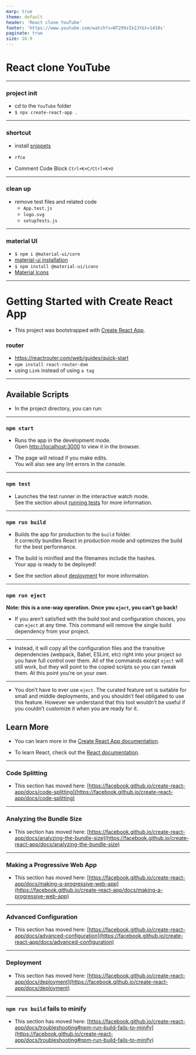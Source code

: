 ```yaml
---
marp: true
theme: default
header: 'React clone YouTube'
footer: 'https://www.youtube.com/watch?v=NT299zIk2JY&t=1410s'
paginate: true
size: 16:9
---
```


# React clone YouTube

---

### project init

- cd to the `YouTube` folder
- `$ npx create-react-app .`

---

### shortcut

- install [snippets](https://marketplace.visualstudio.com/items?itemName=dsznajder.es7-react-js-snippets)

- `rfce`
- Comment Code Block `Ctrl+K+C/Ctrl+K+U`

---

### clean up

- remove test files and related code
  - `App.test.js`
  - `logo.svg`
  - `setupTests.js`

---

### material UI

- `$ npm i @material-ui/core`
- [material-ui installation](https://material-ui.com/getting-started/installation/)
- `$ npm install @material-ui/icons`
- [Material Icons](https://material-ui.com/components/material-icons/#material-icons)

---

# Getting Started with Create React App

- This project was bootstrapped with [Create React App](https://github.com/facebook/create-react-app).

### router

- https://reactrouter.com/web/guides/quick-start
- `npm install react-router-dom`
- using `Link` instead of using `a tag`

---

## Available Scripts

- In the project directory, you can run:

---

### `npm start`

- Runs the app in the development mode.\
  Open [http://localhost:3000](http://localhost:3000) to view it in the browser.

- The page will reload if you make edits.\
  You will also see any lint errors in the console.

---

### `npm test`

- Launches the test runner in the interactive watch mode.\
  See the section about [running tests](https://facebook.github.io/create-react-app/docs/running-tests) for more information.

---

### `npm run build`

- Builds the app for production to the `build` folder.\
  It correctly bundles React in production mode and optimizes the build for the best performance.

- The build is minified and the filenames include the hashes.\
  Your app is ready to be deployed!

- See the section about [deployment](https://facebook.github.io/create-react-app/docs/deployment) for more information.

---

### `npm run eject`

**Note: this is a one-way operation. Once you `eject`, you can’t go back!**

- If you aren’t satisfied with the build tool and configuration choices, you can `eject` at any time. This command will remove the single build dependency from your project.

---

- Instead, it will copy all the configuration files and the transitive dependencies (webpack, Babel, ESLint, etc) right into your project so you have full control over them. All of the commands except `eject` will still work, but they will point to the copied scripts so you can tweak them. At this point you’re on your own.

---

- You don’t have to ever use `eject`. The curated feature set is suitable for small and middle deployments, and you shouldn’t feel obligated to use this feature. However we understand that this tool wouldn’t be useful if you couldn’t customize it when you are ready for it.

## Learn More

- You can learn more in the [Create React App documentation](https://facebook.github.io/create-react-app/docs/getting-started).

- To learn React, check out the [React documentation](https://reactjs.org/).

---

### Code Splitting

- This section has moved here: [https://facebook.github.io/create-react-app/docs/code-splitting](https://facebook.github.io/create-react-app/docs/code-splitting)

---

### Analyzing the Bundle Size

- This section has moved here: [https://facebook.github.io/create-react-app/docs/analyzing-the-bundle-size](https://facebook.github.io/create-react-app/docs/analyzing-the-bundle-size)

---

### Making a Progressive Web App

- This section has moved here: [https://facebook.github.io/create-react-app/docs/making-a-progressive-web-app](https://facebook.github.io/create-react-app/docs/making-a-progressive-web-app)

---

### Advanced Configuration

- This section has moved here: [https://facebook.github.io/create-react-app/docs/advanced-configuration](https://facebook.github.io/create-react-app/docs/advanced-configuration)

---

### Deployment

- This section has moved here: [https://facebook.github.io/create-react-app/docs/deployment](https://facebook.github.io/create-react-app/docs/deployment)

---

### `npm run build` fails to minify

- This section has moved here: [https://facebook.github.io/create-react-app/docs/troubleshooting#npm-run-build-fails-to-minify](https://facebook.github.io/create-react-app/docs/troubleshooting#npm-run-build-fails-to-minify)

---
